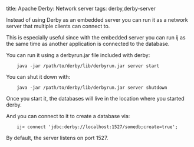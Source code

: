 title: Apache Derby: Network server
tags: derby,derby-server

Instead of using Derby as an embedded server you can run it as a network server that multiple clients can connect to.

This is especially useful since with the embedded server you can run ij as the same time as another application is connected to the database.

You can run it using a derbyrun.jar file included with derby:

		java -jar /path/to/derby/lib/derbyrun.jar server start

You can shut it down with:

		java -jar /path/to/derby/lib/derbyrun.jar server shutdown

Once you start it, the databases will live in the location where you started derby. 

And you can connect to it to create a database via:

		ij> connect 'jdbc:derby://localhost:1527/somedb;create=true';

By default, the server listens on port 1527.
